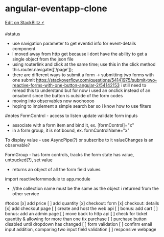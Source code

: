 # angular-eventapp-clone

[Edit on StackBlitz ⚡️](https://stackblitz.com/edit/angular-eventapp-clone)

#status
- use navigation parameter to get eventid info for event-details component
- i moved away from http get because i dont have the ability to get a single object from the json file
- using routerlink and click at the same time; use this in the click method this.router.navigate(['/page']);
- there are different ways to submit a form -> submitting two forms with one submit
https://stackoverflow.com/questions/54141975/submit-two-reactive-forms-with-one-button-angular-2/54142153
i still need to reread this to understand
but for now i used an onclick instead of an onsubmit since the button is outside of the form codes
- moving into observables now woohoooo
- hoping to implement a simple search bar so i know how to use filters

#notes
FormControl - access to listen update validate form inputs
- associate with a form item and bind it, ex. [formControl]="x"
- in a form group, it is not bound, ex. formControlName="x"

To display value - use AsyncPipe(?) or subscribe to it
valueChanges is an observable?

FormGroup - has form controls, tracks the form state
has value, untoucked(?), set value
- returns an object of all the form field values

import reactiveformmodule to app.module

-  //the collection name must be the same as the object i returned from the other service


#todos
[x] add price
[ ] add quantity
[x] checkout: form
[x] checkout: details
[x] add checkout page
[ ] create and host the web api 
[ ] bonus: add cart
[ ] bonus: add an admin page
[ ] move back to http api
[ ] check for ticket quantity & allowing for more than one tix purchase
[ ] purchase button disabled until dropdown has changed
[ ] form validation 
[ ] confirm email input addition, comparing two input field validation
[ ] responsive webpage